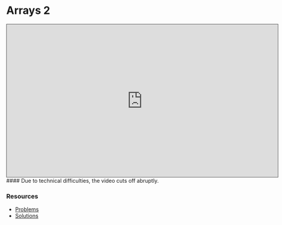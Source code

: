 # Arrays 2

<iframe src="https://adaacademy.hosted.panopto.com/Panopto/Pages/Embed.aspx?id=a5c7afaa-02fe-492e-b346-ae7f0015b8fe&autoplay=false&offerviewer=true&showtitle=true&showbrand=true&captions=true&interactivity=all" height="405" width="720" style="border: 1px solid #464646;" allowfullscreen allow="autoplay"></iframe>
#### Due to technical difficulties, the video cuts off abruptly.

### Resources

* [Problems](https://docs.google.com/presentation/d/1PG0LFixzLgFoDxOWEijFu9curmX2cWysFDmF6Sze3bA/edit?usp=sharing)
* [Solutions](https://docs.google.com/presentation/d/1HeLYMmQE5f4N-18NOR4gx7GHwRGr5igCJ3DSiqcl8M8/edit?usp=sharing)
